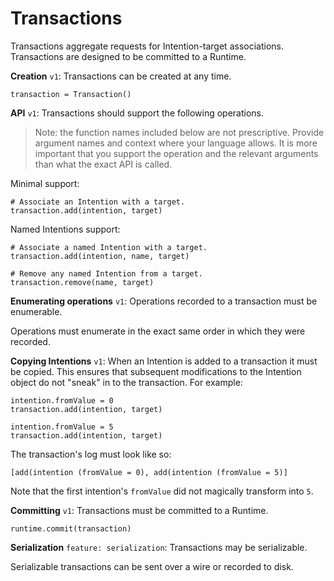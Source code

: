 # Transactions

Transactions aggregate requests for Intention-target associations. Transactions are designed to be committed to a Runtime.

**Creation** `v1`: Transactions can be created at any time.

    transaction = Transaction()

**API** `v1`: Transactions should support the following operations.

> Note: the function names included below are not prescriptive. Provide argument names and context where your language allows. It is more important that you support the operation and the relevant arguments than what the exact API is called.

Minimal support:

    # Associate an Intention with a target.
    transaction.add(intention, target)

Named Intentions support:

    # Associate a named Intention with a target.
    transaction.add(intention, name, target)
    
    # Remove any named Intention from a target.
    transaction.remove(name, target)

**Enumerating operations** `v1`: Operations recorded to a transaction must be enumerable.

Operations must enumerate in the exact same order in which they were recorded.

**Copying Intentions** `v1`: When an Intention is added to a transaction it must be copied. This ensures that subsequent modifications to the Intention object do not "sneak" in to the transaction. For example:

    intention.fromValue = 0
    transaction.add(intention, target)
    
    intention.fromValue = 5
    transaction.add(intention, target)

The transaction's log must look like so:

    [add(intention (fromValue = 0), add(intention (fromValue = 5)]

Note that the first intention's `fromValue` did not magically transform into `5`.

**Committing** `v1`: Transactions must be committed to a Runtime.

    runtime.commit(transaction)

**Serialization** `feature: serialization`: Transactions may be serializable.

Serializable transactions can be sent over a wire or recorded to disk.
